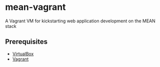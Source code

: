 # mean-vagrant

A Vagrant VM for kickstarting web application development on the MEAN stack

## Prerequisites

* [VirtualBox](https://www.virtualbox.org/)
* [Vagrant](http://www.vagrantup.com/)